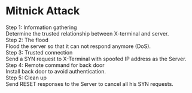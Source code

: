 # Mitnick Attack
Step 1: Information gathering <br />
    Determine the trusted relationship between X-terminal and server. <br />
Step 2: The flood <br />
    Flood the server so that it can not respond anymore (DoS). <br />
Step 3: Trusted connection <br />
    Send a SYN request to X-Terminal with spoofed IP address as the Server. <br />
Step 4: Remote command for back door <br />
    Install back door to avoid authentication. <br />
Step 5: Clean up <br />
    Send RESET responses to the Server to cancel all his SYN requests. <br />
